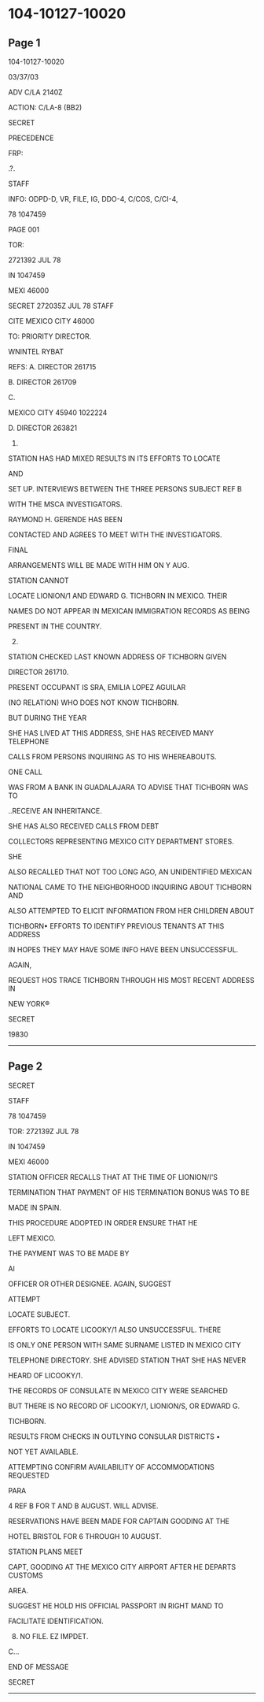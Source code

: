 # 104-10127-10020

## Page 1

104-10127-10020

03/37/03

ADV C/LA 2140Z

ACTION: C/LA-8 (BB2)

SECRET

PRECEDENCE

FRP:

.?.

STAFF

INFO: ODPD-D, VR, FILE, IG, DDO-4, C/COS, C/CI-4,

78 1047459

PAGE 001

TOR:

2721392 JUL 78

IN 1047459

MEXI 46000

SECRET 272035Z JUL 78 STAFF

CITE MEXICO CITY 46000

TO: PRIORITY DIRECTOR.

WNINTEL RYBAT

REFS: A. DIRECTOR 261715

B. DIRECTOR 261709

C.

MEXICO CITY 45940 1022224

D. DIRECTOR 263821

1.

STATION HAS HAD MIXED RESULTS IN ITS EFFORTS TO LOCATE

AND

SET UP. INTERVIEWS BETWEEN THE THREE PERSONS SUBJECT REF B

WITH THE MSCA INVESTIGATORS.

RAYMOND H. GERENDE HAS BEEN

CONTACTED AND AGREES TO MEET WITH THE INVESTIGATORS.

FINAL

ARRANGEMENTS WILL BE MADE WITH HIM ON Y AUG.

STATION CANNOT

LOCATE LIONION/1 AND EDWARD G. TICHBORN IN MEXICO. THEIR

NAMES DO NOT APPEAR IN MEXICAN IMMIGRATION RECORDS AS BEING

PRESENT IN THE COUNTRY.

2.

STATION CHECKED LAST KNOWN ADDRESS OF TICHBORN GIVEN

DIRECTOR 261710.

PRESENT OCCUPANT IS SRA, EMILIA LOPEZ AGUILAR

(NO RELATION) WHO DOES NOT KNOW TICHBORN.

BUT DURING THE YEAR

SHE HAS LIVED AT THIS ADDRESS, SHE HAS RECEIVED MANY TELEPHONE

CALLS FROM PERSONS INQUIRING AS TO HIS WHEREABOUTS.

ONE CALL

WAS FROM A BANK IN GUADALAJARA TO ADVISE THAT TICHBORN WAS TO

..RECEIVE AN INHERITANCE.

SHE HAS ALSO RECEIVED CALLS FROM DEBT

COLLECTORS REPRESENTING MEXICO CITY DEPARTMENT STORES.

SHE

ALSO RECALLED THAT NOT TOO LONG AGO, AN UNIDENTIFIED MEXICAN

NATIONAL CAME TO THE NEIGHBORHOOD INQUIRING ABOUT TICHBORN AND

ALSO ATTEMPTED TO ELICIT INFORMATION FROM HER CHILDREN ABOUT

TICHBORN• EFFORTS TO IDENTIFY PREVIOUS TENANTS AT THIS ADDRESS

IN HOPES THEY MAY HAVE SOME INFO HAVE BEEN UNSUCCESSFUL.

AGAIN,

REQUEST HOS TRACE TICHBORN THROUGH HIS MOST RECENT ADDRESS IN

NEW YORK®

SECRET

19830

---

## Page 2

SECRET

STAFF

78 1047459

TOR: 272139Z JUL 78

IN 1047459

MEXI 46000

STATION OFFICER RECALLS THAT AT THE TIME OF LIONION/I'S

TERMINATION THAT PAYMENT OF HIS TERMINATION BONUS WAS TO BE

MADE IN SPAIN.

THIS PROCEDURE ADOPTED IN ORDER ENSURE THAT HE

LEFT MEXICO.

THE PAYMENT WAS TO BE MADE BY

Al

OFFICER OR OTHER DESIGNEE. AGAIN, SUGGEST

ATTEMPT

LOCATE SUBJECT.

EFFORTS TO LOCATE LICOOKY/1 ALSO UNSUCCESSFUL. THERE

IS ONLY ONE PERSON WITH SAME SURNAME LISTED IN MEXICO CITY

TELEPHONE DIRECTORY. SHE ADVISED STATION THAT SHE HAS NEVER

HEARD OF LICOOKY/1.

THE RECORDS OF CONSULATE IN MEXICO CITY WERE SEARCHED

BUT THERE IS NO RECORD OF LICOOKY/1, LIONION/S, OR EDWARD G.

TICHBORN.

RESULTS FROM CHECKS IN OUTLYING CONSULAR DISTRICTS •

NOT YET AVAILABLE.

ATTEMPTING CONFIRM AVAILABILITY OF ACCOMMODATIONS REQUESTED

PARA

4 REF B FOR T AND B AUGUST. WILL ADVISE.

RESERVATIONS HAVE BEEN MADE FOR CAPTAIN GOODING AT THE

HOTEL BRISTOL FOR 6 THROUGH 10 AUGUST.

STATION PLANS MEET

CAPT, GOODING AT THE MEXICO CITY AIRPORT AFTER HE DEPARTS CUSTOMS

AREA.

SUGGEST HE HOLD HIS OFFICIAL PASSPORT IN RIGHT MAND TO

FACILITATE IDENTIFICATION.

8. NO FILE. EZ IMPDET.

C...

END OF MESSAGE

SECRET

---

